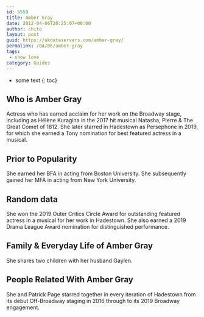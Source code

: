 ```yaml
---
id: 5559
title: Amber Gray
date: 2012-04-06T20:25:07+00:00
author: chito
layout: post
guid: https://ukdataservers.com/amber-gray/
permalink: /04/06/amber-gray
tags:
 - show love
category: Guides
---
```


* some text
{: toc}
          
          
## Who is  Amber Gray
                  
                  
                  
Actress who has earned acclaim for her work on the Broadway stage, including as Hélène Kuragina in the 2017 hit musical Natasha, Pierre & The Great Comet of 1812. She later starred in Hadestown as Persephone in 2019, for which she earned a Tony nomination for best featured actress in a musical.
                  
                
                
                
## Prior to Popularity 
                  
                  
                  
She earned her BFA in acting from Boston University. She subsequently gained her MFA in acting from New York University. 
                  
                
                
                
## Random data 
                  
                  
                  
She won the 2019 Outer Critics Circle Award for outstanding featured actress in a musical for her work in Hadestown. She also earned a 2019 Drama League Award nomination for distinguished performance.
                  
                
                
                
## Family & Everyday Life of Amber Gray
                  
                  
                  
She shares two children with her husband Gaylen.
                  
                
                
                
## People Related With  Amber Gray
                  
                  
                  
She and Patrick Page starred together in every iteration of Hadestown from its debut Off-Broadway staging in 2016 through to its 2019 Broadway engagement. 
                  
                
              
            
          
          
          
    
    
  
